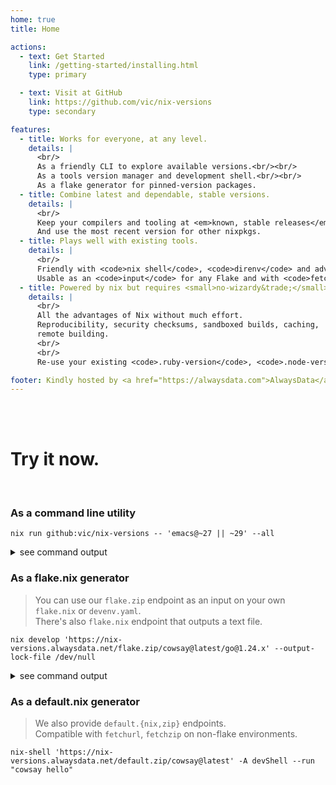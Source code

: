 ```yaml
---
home: true
title: Home

actions:
  - text: Get Started
    link: /getting-started/installing.html
    type: primary

  - text: Visit at GitHub
    link: https://github.com/vic/nix-versions
    type: secondary

features:
  - title: Works for everyone, at any level.
    details: |
      <br/>
      As a friendly CLI to explore available versions.<br/><br/>
      As a tools version manager and development shell.<br/><br/>
      As a flake generator for pinned-version packages.
  - title: Combine latest and dependable, stable versions.
    details: |
      <br/>
      Keep your compilers and tooling at <em>known, stable releases</em> that work with your current code.<br/><br/>
      And use the most recent version for other nixpkgs.
  - title: Plays well with existing tools.
    details: |
      <br/>
      Friendly with <code>nix shell</code>, <code>direnv</code> and advanced nix environments like <code>devenv</code> and <code>devshell</code>.<br/><br/>
      Usable as an <code>input</code> for any Flake and with <code>fetchurl</code> for non-flakes.
  - title: Powered by nix but requires <small>no-wizardy&trade;</small>
    details: |
      <br/>
      All the advantages of Nix without much effort.
      Reproducibility, security checksums, sandboxed builds, caching,
      remote building.
      <br/>
      <br/>
      Re-use your existing <code>.ruby-version</code>, <code>.node-version</code> project files.

footer: Kindly hosted by <a href="https://alwaysdata.com">AlwaysData</a> | Made with <3 by <a href="https://x.com/oeiuwq">@oeiuwq</a> and <a href="https://github.com/vic/nix-versions/graphs/contributors">contributors</a>.
---
```


<br/>
<br/>

# Try it now.
<br/>

### As a command line utility
```shell
nix run github:vic/nix-versions -- 'emacs@~27 || ~29' --all
```
<details><summary>see command output</summary>
<pre class="ansi-to-html">
<!-- @include: ./guide/emacs-27-29-all.ansi.html -->
</pre>
</details>


### As a flake.nix generator
> You can use our `flake.zip` endpoint as an input on your own `flake.nix` or `devenv.yaml`.<br/>
> There's also `flake.nix` endpoint that outputs a text file.
```shell
nix develop 'https://nix-versions.alwaysdata.net/flake.zip/cowsay@latest/go@1.24.x' --output-lock-file /dev/null
```
<details><summary>see command output</summary>
<pre class="ansi-to-html">
<!-- @include: ./flake-zip-cowsay-develop.ansi.html -->
</pre>
</details>

### As a default.nix generator
> We also provide `default.{nix,zip}` endpoints.<br/>
> Compatible with `fetchurl`, `fetchzip` on non-flake environments.
```shell
nix-shell 'https://nix-versions.alwaysdata.net/default.zip/cowsay@latest' -A devShell --run "cowsay hello"
```
